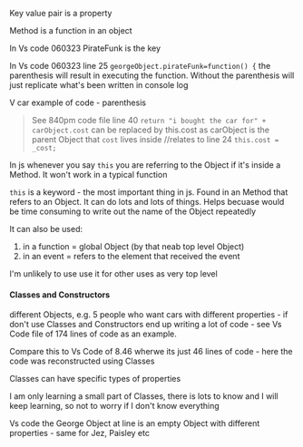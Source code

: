 


Key value pair is a property   

Method is a function in an object   

In Vs code 060323 PirateFunk is the key   

In Vs code 060323 line 25 `georgeObject.pirateFunk=function() {` the parenthesis will result in executing the function.  Without the parenthesis will just replicate what's been written in console log

V car example of code - parenthesis

> See 840pm code file
line 40 `return "i bought the car for" + carObject.cost` can be replaced by this.cost as carObject is the parent Object that `cost` lives inside  //relates to line 24 `this.cost = _cost;`   

In js whenever you say `this` you are referring to the Object if it's inside a Method. It won't work in a typical function   

`this` is a keyword - the most important thing in js.  Found in an Method that refers to an Object.   It can do lots and lots of things.  Helps becuase would be time consuming to write out the name of the Object repeatedly   

It can also be used:    
1. in a function = global Object (by that neab top level Object)
2. in an event = refers to the element that received the event

I'm unlikely to use use it for other uses as very top level

#### Classes and Constructors   

different Objects, e.g. 5 people who want cars with different properties - if don't use Classes and Constructors end up writing a lot of code - see Vs Code file of 174 lines of code as an example.   

Compare this to Vs Code of 8.46 wherwe its just 46 lines of code  - here the code was reconstructed using Classes   

Classes can have specific types of properties   

I am only learning a small part of Classes, there is lots to know and I will keep learning, so not to worry if I don't know everything   

Vs code the George Object at line 
is an empty Object with different properties - same for Jez, Paisley etc 


